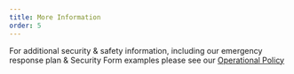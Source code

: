 ```yaml
---
title: More Information
order: 5
---
```


For additional security &amp; safety information, including our emergency response plan &amp; Security Form examples please see our [Operational Policy](https://ops.austinconventioncenter.com/security)
